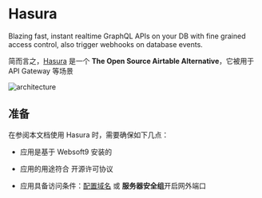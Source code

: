 # Hasura

Blazing fast, instant realtime GraphQL APIs on your DB with fine grained access control, also trigger webhooks on database events.

简而言之，[Hasura](https://hasura.io/) 是一个 **The Open Source Airtable Alternative**，它被用于 API Gateway  等场景


![architecture](https://libs.websoft9.com/Websoft9/DocsPicture/zh/hasura/hasura-gui-websoft9.png)


## 准备

在参阅本文档使用 Hasura 时，需要确保如下几点：

- 应用是基于 Websoft9 安装的

- 应用的用途符合 [](https://opensource.org/licenses/Apache-2.0) 开源许可协议

- 应用具备访问条件：[配置域名](./guide/appsetdomain) 或 **服务器安全组**开启网外端口